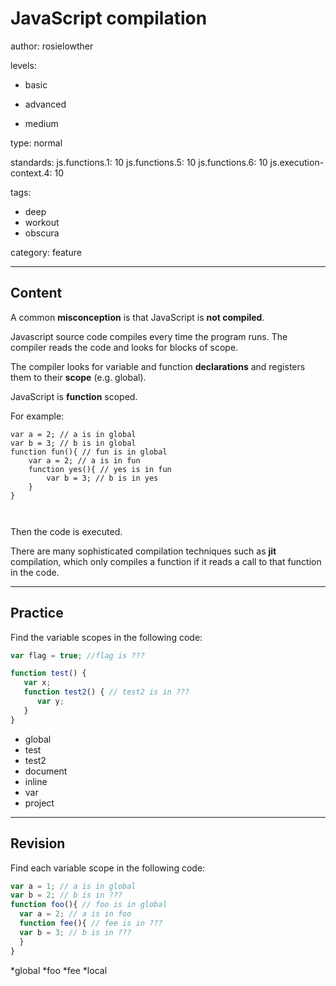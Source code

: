# JavaScript compilation
author: rosielowther

levels:

  - basic

  - advanced

  - medium

type: normal

standards:
  js.functions.1: 10
  js.functions.5: 10
  js.functions.6: 10
  js.execution-context.4: 10

tags:
  - deep
  - workout
  - obscura

category: feature

---
## Content

A common **misconception** is that JavaScript is **not compiled**.

Javascript source code compiles every time the program runs. The compiler reads the code and looks for blocks of scope.

The compiler looks for variable and function **declarations** and registers them to their **scope** (e.g. global).

JavaScript is **function** scoped.

For example:
```
var a = 2; // a is in global
var b = 3; // b is in global
function fun(){ // fun is in global
    var a = 2; // a is in fun
    function yes(){ // yes is in fun
        var b = 3; // b is in yes
    }
}



```
Then the code is executed.

There are many sophisticated compilation techniques such as **jit** compilation, which only compiles a function if it reads a call to that function in the code.

---
## Practice

Find the variable scopes in the following code:

```javascript
var flag = true; //flag is ???

function test() {
   var x;
   function test2() { // test2 is in ???
      var y;
   }
}
```

* global
* test
* test2
* document
* inline
* var
* project

---
## Revision

Find each variable scope in the following code:
```javascript
var a = 1; // a is in global
var b = 2; // b is in ???
function foo(){ // foo is in global
  var a = 2; // a is in foo
  function fee(){ // fee is in ???
  var b = 3; // b is in ???
  }
}
```
*global
*foo
*fee
*local
